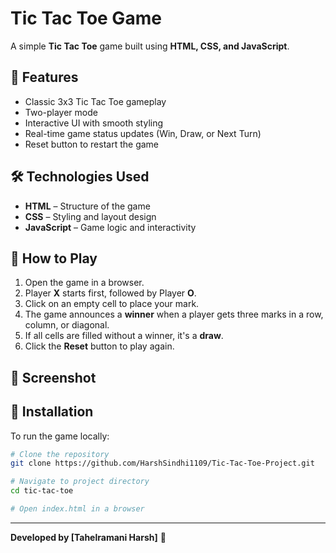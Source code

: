 # Tic Tac Toe Game

A simple **Tic Tac Toe** game built using **HTML, CSS, and JavaScript**.

## 📌 Features

- Classic 3x3 Tic Tac Toe gameplay
- Two-player mode
- Interactive UI with smooth styling
- Real-time game status updates (Win, Draw, or Next Turn)
- Reset button to restart the game

## 🛠️ Technologies Used

- **HTML** – Structure of the game
- **CSS** – Styling and layout design
- **JavaScript** – Game logic and interactivity

## 🚀 How to Play

1. Open the game in a browser.
2. Player **X** starts first, followed by Player **O**.
3. Click on an empty cell to place your mark.
4. The game announces a **winner** when a player gets three marks in a row, column, or diagonal.
5. If all cells are filled without a winner, it's a **draw**.
6. Click the **Reset** button to play again.

## 📸 Screenshot



## 📂 Installation

To run the game locally:

```sh
# Clone the repository
git clone https://github.com/HarshSindhi1109/Tic-Tac-Toe-Project.git

# Navigate to project directory
cd tic-tac-toe

# Open index.html in a browser
```

---

**Developed by [Tahelramani Harsh]** 🚀


